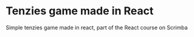 # Tenzies game made in React

Simple tenzies game made in react, part of the React course on Scrimba
